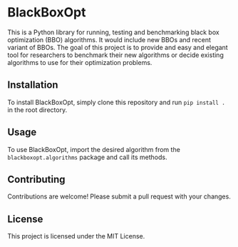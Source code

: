 # BlackBoxOpt

This is a Python library for running, testing and benchmarking black box optimization (BBO) algorithms. It would include new BBOs and recent variant of BBOs. The goal of this project is to provide and easy and elegant tool for researchers to benchmark their new algorithms or decide existing algorithms to use for their optimization problems.

## Installation

To install BlackBoxOpt, simply clone this repository and run `pip install .` in the root directory.

## Usage

To use BlackBoxOpt, import the desired algorithm from the `blackboxopt.algorithms` package and call its methods.

## Contributing

Contributions are welcome! Please submit a pull request with your changes.

## License

This project is licensed under the MIT License.
